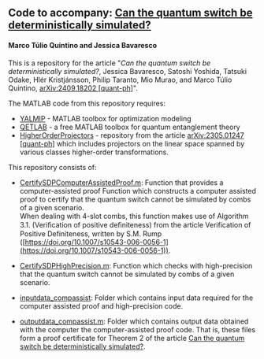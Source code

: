 ## Code to accompany: [Can the quantum switch be deterministically simulated?](https://arxiv.org/abs/xxxx.xxxx)

#### Marco Túlio Quintino and Jessica Bavaresco


This is a repository for the article "*Can the quantum switch be deterministically simulated?*, Jessica Bavaresco, Satoshi Yoshida, Tatsuki Odake, Hlér Kristjánsson, Philip Taranto, Mio Murao, and Marco Túlio Quintino, [arXiv:2409.18202 [quant-ph]](https://arxiv.org/abs/2409.18202)".

 The MATLAB code from this repository requires:
- [YALMIP](https://github.com/yalmip/yalmip/) - MATLAB toolbox for optimization modeling
- [QETLAB](http://www.qetlab.com/) - a free MATLAB toolbox for quantum entanglement theory
- [HigherOrderProjectors](https://github.com/mtcq/HigherOrderProjectors) - repository from the article  [arXiv:2305.01247 [quant-ph]](https://arxiv.org/abs/2305.01247) which includes projectors on the linear space spanned by various classes higher-order transformations.

This repository consists of:

- [CertifySDPComputerAssistedProof.m](https://github.com/mtcq/switch_simulation/blob/main/code_compassist/CertifySDPComputerAssistedProof.m): Function that provides a computer-assisted proof Function which constructs a computer assisted proof to certify that the quantum switch cannot be simulated by combs of a given scenario. <br> When dealing with 4-slot combs, this function makes use of Algorithm 3.1. (Veriﬁcation of positive deﬁniteness) from the article Verification of Positive Definiteness, written by S.M. Rump ([https://doi.org/10.1007/s10543-006-0056-1](https://doi.org/10.1007/s10543-006-0056-1)).

- [CertifySDPHighPrecision.m](https://github.com/mtcq/switch_simulation/blob/main/code_compassist/CertifySDPHighPrecision.m): Function which checks with high-precision that the quantum switch cannot be simulated by combs of a given scenario.

-  [inputdata_compassist](https://github.com/mtcq/switch_simulation/tree/main/inputdata_compassist): Folder which contains input data required for the computer assisted proof and high-precision code.

- [outputdata_compassist.m](https://github.com/mtcq/switch_simulation/tree/main/outputdata_compassist): Folder which contains output data obtained with the computer the computer-assisted proof code. That is, these files form a proof certificate for Theorem 2 of the article [Can the quantum switch be deterministically simulated?](https://arxiv.org/abs/xxxx.xxxx).

